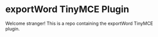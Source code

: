 # exportWord TinyMCE Plugin

Welcome stranger! This is a repo containing the exportWord TinyMCE plugin.
